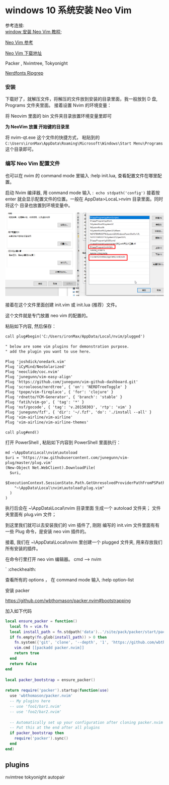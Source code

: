# windows 10 系统安装 Neo Vim

参考连接:  
[window 安装 Neo Vim 教程](https://dev.to/ritikadas/using-neovim-as-an-effortless-way-to-edit-code-installation-and-setup-guide-for-windows-10-5dhc#:~:text=You%20can%20now%20open%20Neovim,Enter%20for%20the%20same%20result.&text=Boom!);

[Neo Vim 参考](https://github.com/bryant-video/neovim-tutorial)

[Neo Vim 下载地址](https://neovim.io/)

Packer , Nvimtree, Tokyonight

[ Nerdfonts ](https://www.nerdfonts.com/)
[ Ripgrep ](https://github.com/BurntSushi/ripgrep)

### 安装

下载好了，就解压文件，将解压的文件放到安装的目录里面，我一般放到 D 盘, Programs 文件夹里面。 接着设置 Nvim 的环境变量：

将 Neovim 里面的 bin 文件夹目录放置环境变量里即可

**为 NeoVim 放置 开始键的目录里**

将 nvim-qt.exe 这个文件的快捷方式， 粘贴到的
`C:\Users\ironMax\AppData\Roaming\Microsoft\Windows\Start Menu\Programs`
这个目录即可。

### 编写 Neo Vim 配置文件

也可以在 nvim 的 command mode 里输入 :help init.lua, 查看配置文件在哪里配置。

启动 Nvim 编译器, 用 conmand mode 输入 :` echo stdpath('config')` 接着按 enter 就会显示配置文件的位置。一般在 AppData>LocaL>nvim 目录里面。同时将这个 目录也放置到环境变量中。

<img src="./envVar.png"/>

接着在这个文件里面创建 init.vim 或 init.lua (推荐）文件。

这个文件就是专门放置 neo vim 的配置的。

粘贴如下内容, 然后保存：

```
call plug#begin('C:/Users/ironMax/AppData/Local/nvim/plugged')

" below are some vim plugins for demonstration purpose.
" add the plugin you want to use here.

Plug 'joshdick/onedark.vim'
Plug 'iCyMind/NeoSolarized'
Plug 'neoclide/coc.nvim'
Plug 'junegunn/vim-easy-align'
Plug 'https://github.com/junegunn/vim-github-dashboard.git'
Plug 'scrooloose/nerdtree', { 'on': 'NERDTreeToggle' }
Plug 'tpope/vim-fireplace', { 'for': 'clojure' }
Plug 'rdnetto/YCM-Generator', { 'branch': 'stable' }
Plug 'fatih/vim-go', { 'tag': '*' }
Plug 'nsf/gocode', { 'tag': 'v.20150303', 'rtp': 'vim' }
Plug 'junegunn/fzf', { 'dir': '~/.fzf', 'do': './install --all' }
Plug 'vim-airline/vim-airline'
Plug 'vim-airline/vim-airline-themes'

call plug#end()

```

打开 PowerShell , 粘贴如下内容到 PowerShell 里面执行：

```
md ~\AppData\Local\nvim\autoload
$uri = 'https://raw.githubusercontent.com/junegunn/vim-plug/master/plug.vim'
(New-Object Net.WebClient).DownloadFile(
  $uri,
  $ExecutionContext.SessionState.Path.GetUnresolvedProviderPathFromPSPath(
    "~\AppData\Local\nvim\autoload\plug.vim"
  )
)
```

执行后会在 ~\AppData\Local\nvim 目录里面 生成一个 autoload 文件夹； 文件夹里面有 plug.vim 文件；

到这里我们就可以去安装我们的 vim 插件了, 刚刚 编写的 init.vim 文件里面有有一些 Plug 命令，是安装 neo vim 插件的。

接着, 我们在 ~\AppData\Local\nvim 里创建一个 plugged 文件夹, 用来存放我们所有安装的插件。

在命令行里打开 neo vim 编辑器。 cmd --> nvim

`
:checkhealth:

查看所有的 options ， 在 command mode 输入 :help option-list

安装 packer

https://github.com/wbthomason/packer.nvim#bootstrapping

加入如下代码

```lua
local ensure_packer = function()
  local fn = vim.fn
  local install_path = fn.stdpath('data')..'/site/pack/packer/start/packer.nvim'
  if fn.empty(fn.glob(install_path)) > 0 then
    fn.system({'git', 'clone', '--depth', '1', 'https://github.com/wbthomason/packer.nvim', install_path})
    vim.cmd [[packadd packer.nvim]]
    return true
  end
  return false
end

local packer_bootstrap = ensure_packer()

return require('packer').startup(function(use)
  use 'wbthomason/packer.nvim'
  -- My plugins here
  -- use 'foo1/bar1.nvim'
  -- use 'foo2/bar2.nvim'

  -- Automatically set up your configuration after cloning packer.nvim
  -- Put this at the end after all plugins
  if packer_bootstrap then
    require('packer').sync()
  end
end)

```

## plugins

nvimtree
tokyonight
autopair
